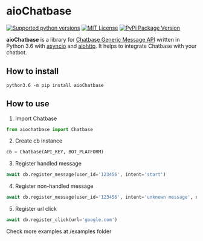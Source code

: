 # aioChatbase 
[![Supported python versions](https://img.shields.io/pypi/pyversions/aiogram.svg?style=flat-square)](https://pypi.python.org/pypi/aiogram)
[![MIT License](https://img.shields.io/pypi/l/aiogram.svg?style=flat-square)](https://opensource.org/licenses/MIT)
[![PyPi Package Version](https://img.shields.io/pypi/v/aioChatbase.svg?style=flat-square)](https://pypi.python.org/pypi/aioChatbase)

**aioChatbase** is a library for [Chatbase Generic Message API](https://chatbase.com/documentation/generic) written in Python 3.6 with [asyncio](https://docs.python.org/3/library/asyncio.html) and [aiohttp](https://github.com/aio-libs/aiohttp). 
It helps to integrate Chatbase with your chatbot.

## How to install
```
python3.6 -m pip install aioChatbase
```

## How to use
1) Import Chatbase
```python
from aiochatbase import Chatbase
```

2) Create cb instance
```python
cb = Chatbase(API_KEY, BOT_PLATFORM)
```

3) Register handled message
```python
await cb.register_message(user_id='123456', intent='start')
```

4) Register non-handled message
```python
await cb.register_message(user_id='123456', intent='unknown message', not_handled=True)
```

5) Register url click
```python
await cb.register_click(url='google.com')
```

 Check more examples at /examples folder
